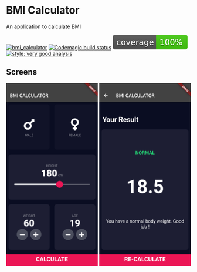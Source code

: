 # BMI Calculator

An application to calculate BMI

[![bmi_calculator][build_status_badge]][workflow_link]
[![Codemagic build status][codemagic_status_badge]][codemagic_status_link]
![coverage][coverage_badge]
[![style: very good analysis][very_good_analysis_badge]][very_good_analysis_link]

## Screens

<div align="left">
    <img src="https://github.com/ardinbig/bmi-calculator/blob/main/screenshots/input_page.png" width="250">
    <img src="https://github.com/ardinbig/bmi-calculator/blob/main/screenshots/result_page.png" width="250">
</div>

[build_status_badge]: https://github.com/ardinbig/bmi-calculator/actions/workflows/main.yaml/badge.svg
[workflow_link]: https://github.com/ardinbig/bmi-calculator/actions/workflows/main.yaml
[coverage_badge]: coverage_badge.svg
[very_good_analysis_link]: https://pub.dev/packages/very_good_analysis
[very_good_analysis_badge]: https://img.shields.io/badge/style-very_good_analysis-B22C89.svg
[input_page]: https://github.com/ardinbig/bmi-calculator/blob/main/screenshots/input_page.png
[result_page]: https://github.com/ardinbig/bmi-calculator/blob/main/screenshots/result_page.png
[codemagic_status_badge]: https://api.codemagic.io/apps/61a0b03a0ca5fe85e2a33d17/61a0b03a0ca5fe85e2a33d16/status_badge.svg
[codemagic_status_link]: https://codemagic.io/apps/61a0b03a0ca5fe85e2a33d17/61a0b03a0ca5fe85e2a33d16/latest_build
